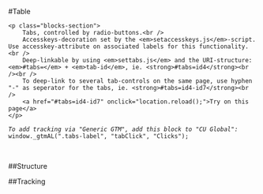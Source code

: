 #Table

	<p class="blocks-section">
		Tabs, controlled by radio-buttons.<br />
		Accesskeys-decoration set by the <em>setaccesskeys.js</em>-script. Use accesskey-attribute on associated labels for this functionality.<br />
		Deep-linkable by using <em>settabs.js</em> and the URI-structure: <em>#tabs=</em> + <em>tab-id</em>, ie. <strong>#tabs=id4</strong><br /><br />
		To deep-link to several tab-controls on the same page, use hyphen "-" as seperator for the tabs, ie. <strong>#tabs=id4-id7</strong><br />
		<a href="#tabs=id4-id7" onclick="location.reload();">Try on this page</a>
	</p>

<pre><code><em>To add tracking via "Generic GTM", add this block to "CU Global":</em>	
window._gtmAL(".tabs-label", "tabClick", "Clicks");
</code></pre>
&nbsp;<br />

##Structure


##Tracking
